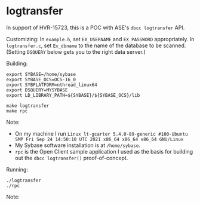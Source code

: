 # logtransfer
In support of HVR-15723, this is a POC with ASE's `dbcc logtransfer` API.

Customizing:
In `example.h`, set `EX_USERNAME` and `EX_PASSWORD` appropriately. In
`logtransfer.c`, set `Ex_dbname` to the name of the database to be scanned.
(Setting `DSQUERY` below gets you to the right data server.)

Building:
```commandline
export SYBASE=/home/sybase
export SYBASE_OCS=OCS-16_0
export SYBPLATFORM=nthread_linux64
export DSQUERY=MYSYBASE
export LD_LIBRARY_PATH=${SYBASE}/${SYBASE_OCS}/lib

make logtransfer
make rpc
```
Note:
- On my machine I run `Linux lt-gcarter 5.4.0-89-generic #100-Ubuntu SMP Fri Sep 24 14:50:10 UTC 2021 x86_64 x86_64 x86_64 GNU/Linux`
- My Sybase software installation is at `/home/sybase`.
- `rpc` is the Open Client sample application I used as the basis for building out the `dbcc logtransfer()` proof-of-concept.


Running:
```commandline
./logtransfer
./rpc
```
Note:

